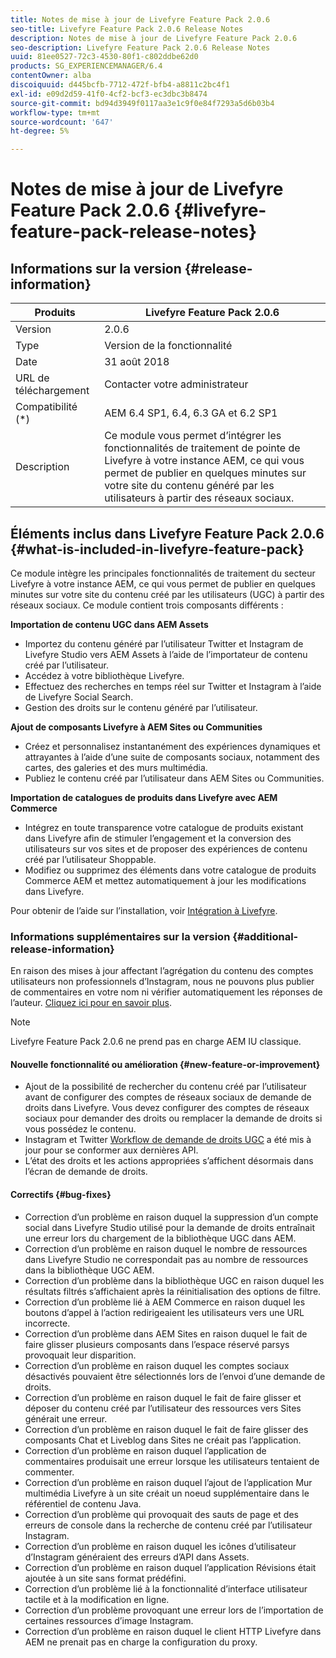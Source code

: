 ```yaml
---
title: Notes de mise à jour de Livefyre Feature Pack 2.0.6
seo-title: Livefyre Feature Pack 2.0.6 Release Notes
description: Notes de mise à jour de Livefyre Feature Pack 2.0.6
seo-description: Livefyre Feature Pack 2.0.6 Release Notes
uuid: 81ee0527-72c3-4530-80f1-c802ddbe62d0
products: SG_EXPERIENCEMANAGER/6.4
contentOwner: alba
discoiquuid: d445bcfb-7712-472f-bfb4-a8811c2bc4f1
exl-id: e09d2d59-41f0-4cf2-bcf3-ec3dbc3b8474
source-git-commit: bd94d3949f0117aa3e1c9f0e84f7293a5d6b03b4
workflow-type: tm+mt
source-wordcount: '647'
ht-degree: 5%

---
```


# Notes de mise à jour de Livefyre Feature Pack 2.0.6 {#livefyre-feature-pack-release-notes}

## Informations sur la version {#release-information}

| Produits | Livefyre Feature Pack 2.0.6 |
|--- |--- |
| Version | 2.0.6 |
| Type | Version de la fonctionnalité |
| Date | 31 août 2018 |
| URL de téléchargement | Contacter votre administrateur |
| Compatibilité (*) | AEM 6.4 SP1, 6.4, 6.3 GA et 6.2 SP1 |
| Description | Ce module vous permet d’intégrer les fonctionnalités de traitement de pointe de Livefyre à votre instance AEM, ce qui vous permet de publier en quelques minutes sur votre site du contenu généré par les utilisateurs à partir des réseaux sociaux. |

## Éléments inclus dans Livefyre Feature Pack 2.0.6 {#what-is-included-in-livefyre-feature-pack}

Ce module intègre les principales fonctionnalités de traitement du secteur Livefyre à votre instance AEM, ce qui vous permet de publier en quelques minutes sur votre site du contenu créé par les utilisateurs (UGC) à partir des réseaux sociaux. Ce module contient trois composants différents :

**Importation de contenu UGC dans AEM Assets**

* Importez du contenu généré par l’utilisateur Twitter et Instagram de Livefyre Studio vers AEM Assets à l’aide de l’importateur de contenu créé par l’utilisateur.
* Accédez à votre bibliothèque Livefyre.
* Effectuez des recherches en temps réel sur Twitter et Instagram à l’aide de Livefyre Social Search.
* Gestion des droits sur le contenu généré par l’utilisateur.

**Ajout de composants Livefyre à AEM Sites ou Communities**

* Créez et personnalisez instantanément des expériences dynamiques et attrayantes à l’aide d’une suite de composants sociaux, notamment des cartes, des galeries et des murs multimédia.
* Publiez le contenu créé par l’utilisateur dans AEM Sites ou Communities.

**Importation de catalogues de produits dans Livefyre avec AEM Commerce**

* Intégrez en toute transparence votre catalogue de produits existant dans Livefyre afin de stimuler l’engagement et la conversion des utilisateurs sur vos sites et de proposer des expériences de contenu créé par l’utilisateur Shoppable.
* Modifiez ou supprimez des éléments dans votre catalogue de produits Commerce AEM et mettez automatiquement à jour les modifications dans Livefyre.

Pour obtenir de l’aide sur l’installation, voir [Intégration à Livefyre](https://docs.adobe.com/content/help/en/experience-manager-64/administering/integration/livefyre.html).

### Informations supplémentaires sur la version {#additional-release-information}

En raison des mises à jour affectant l’agrégation du contenu des comptes utilisateurs non professionnels d’Instagram, nous ne pouvons plus publier de commentaires en votre nom ni vérifier automatiquement les réponses de l’auteur. [Cliquez ici pour en savoir plus](https://developers.facebook.com/blog/post/2018/04/04/facebook-api-platform-product-changes/).

>[!NOTE]
>
>Livefyre Feature Pack 2.0.6 ne prend pas en charge AEM IU classique.

#### Nouvelle fonctionnalité ou amélioration {#new-feature-or-improvement}

* Ajout de la possibilité de rechercher du contenu créé par l’utilisateur avant de configurer des comptes de réseaux sociaux de demande de droits dans Livefyre. Vous devez configurer des comptes de réseaux sociaux pour demander des droits ou remplacer la demande de droits si vous possédez le contenu.
* Instagram et Twitter [Workflow de demande de droits UGC](https://docs.adobe.com/content/help/en/experience-manager-64/administering/integration/livefyre.html) a été mis à jour pour se conformer aux dernières API.
* L’état des droits et les actions appropriées s’affichent désormais dans l’écran de demande de droits.

#### Correctifs {#bug-fixes}

* Correction d’un problème en raison duquel la suppression d’un compte social dans Livefyre Studio utilisé pour la demande de droits entraînait une erreur lors du chargement de la bibliothèque UGC dans AEM.
* Correction d’un problème en raison duquel le nombre de ressources dans Livefyre Studio ne correspondait pas au nombre de ressources dans la bibliothèque UGC AEM.
* Correction d’un problème dans la bibliothèque UGC en raison duquel les résultats filtrés s’affichaient après la réinitialisation des options de filtre.
* Correction d’un problème lié à AEM Commerce en raison duquel les boutons d’appel à l’action redirigeaient les utilisateurs vers une URL incorrecte.
* Correction d’un problème dans AEM Sites en raison duquel le fait de faire glisser plusieurs composants dans l’espace réservé parsys provoquait leur disparition.
* Correction d’un problème en raison duquel les comptes sociaux désactivés pouvaient être sélectionnés lors de l’envoi d’une demande de droits.
* Correction d’un problème en raison duquel le fait de faire glisser et déposer du contenu créé par l’utilisateur des ressources vers Sites générait une erreur.
* Correction d’un problème en raison duquel le fait de faire glisser des composants Chat et Liveblog dans Sites ne créait pas l’application.
* Correction d’un problème en raison duquel l’application de commentaires produisait une erreur lorsque les utilisateurs tentaient de commenter.
* Correction d’un problème en raison duquel l’ajout de l’application Mur multimédia Livefyre à un site créait un noeud supplémentaire dans le référentiel de contenu Java.
* Correction d’un problème qui provoquait des sauts de page et des erreurs de console dans la recherche de contenu créé par l’utilisateur Instagram.
* Correction d’un problème en raison duquel les icônes d’utilisateur d’Instagram généraient des erreurs d’API dans Assets.
* Correction d’un problème en raison duquel l’application Révisions était ajoutée à un site sans format prédéfini.
* Correction d’un problème lié à la fonctionnalité d’interface utilisateur tactile et à la modification en ligne.
* Correction d’un problème provoquant une erreur lors de l’importation de certaines ressources d’image Instagram.
* Correction d’un problème en raison duquel le client HTTP Livefyre dans AEM ne prenait pas en charge la configuration du proxy.
